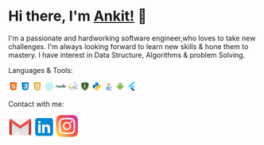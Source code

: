 # Hi there, I'm [Ankit!](http://ankitsadhu.me/) 👋

I'm a passionate and hardworking software engineer,who loves to take new challenges. I'm always looking forward to learn new skills & hone them to mastery.
I have interest in Data Structure, Algorithms & problem Solving.



Languages & Tools: <br>

<img height="20" src="https://github.com/ankitsadhu/ankitsadhu/blob/master/html.png">
<img height="20" src="https://github.com/ankitsadhu/ankitsadhu/blob/master/css3.png">
<img height="20" src="https://github.com/ankitsadhu/ankitsadhu/blob/master/javascript.png">
<img height="20" src="https://github.com/ankitsadhu/ankitsadhu/blob/master/reactjs.png">
<img height="20" src="https://github.com/ankitsadhu/ankitsadhu/blob/master/nodejs.png">
<img height="20" src="https://github.com/ankitsadhu/ankitsadhu/blob/master/mysql.png">
<img height="20" src="https://github.com/ankitsadhu/ankitsadhu/blob/master/mongodb.png">
<img height="20" src="https://github.com/ankitsadhu/ankitsadhu/blob/master/python.png">
<img height="20" src="https://github.com/ankitsadhu/ankitsadhu/blob/master/java.png">
<img height="20" src="https://github.com/ankitsadhu/ankitsadhu/blob/master/android.png">
<img height="20" src="https://github.com/ankitsadhu/ankitsadhu/blob/master/flutter.png">



Contact with me:

<a href="mailto:ankitsadhu3@gmail.com">
  <img align="left" alt="ankitsadhu3@gmail.com" width="48px" src="https://github.com/ankitsadhu/ankitsadhu/blob/master/icons8-gmail-48.png" />
</a>

<a href="https://www.linkedin.com/in/ankitsadhu1998" target="_blank">
  <img align="left" alt="Ankit Sadhu | Linkedin " width="48px" src="https://github.com/ankitsadhu/ankitsadhu/blob/master/linkedin.png" />
</a>

<a href="https://www.instagram.com/ankit.sadhu" target="_blank">
  <img align="left" alt="Ankit Sadhu | Instagram " width="44px" src="https://github.com/ankitsadhu/ankitsadhu/blob/master/instagram.png" />
</a>

